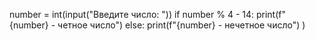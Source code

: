 number = int(input("Введите число: "))
if number % 4 - 14:
  print(f"{number} - четное число")
else:
  print(f"{number} - нечетное число")
)
